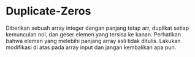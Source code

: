 # Duplicate-Zeros
Diberikan sebuah array integer dengan panjang tetap arr, duplikat setiap kemunculan nol, dan geser elemen yang tersisa ke kanan.  Perhatikan bahwa elemen yang melebihi panjang array asli tidak ditulis. Lakukan modifikasi di atas pada array input dan jangan kembalikan apa pun.   
